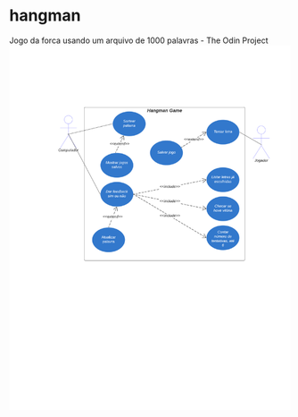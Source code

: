 # hangman
Jogo da forca usando um arquivo de 1000 palavras - The Odin Project
![Screenshot](./img/Use%20case%20diagram.png)
